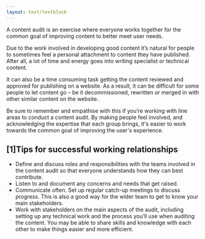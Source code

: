 ```yaml
---
layout: text/textblock
---
```


A content audit is an exercise where everyone works together for the common goal of improving content to better meet user needs.

Due to the work involved in developing good content it’s natural for people to sometimes feel a personal attachment to content they have published. After all, a lot of time and energy goes into writing specialist or technical content.

It can also be a time consuming task getting the content reviewed and approved for publishing on a website. As a result, it can be difficult for some people to let content go – be it decommissioned, rewritten or merged in with other similar content on the website.

Be sure to remember and empathise with this if you’re working with line areas to conduct a content audit. By making people feel involved, and acknowledging the expertise that each group brings, it's easier to work towards the common goal of improving the user's experience. 

## [1]Tips for successful working relationships

- Define and discuss roles and responsibilities with the teams involved in the content audit so that everyone understands how they can best contribute.
- Listen to and document any concerns and needs that get raised.
- Communicate often. Set up regular catch-up meetings to discuss progress. This is also a good way for the wider team to get to know your main stakeholders. 
- Work with stakeholders on the main aspects of the audit, including setting up any technical work and the process you’ll use when auditing the content. You may be able to share skills and knowledge with each other to make things easier and more efficient.

